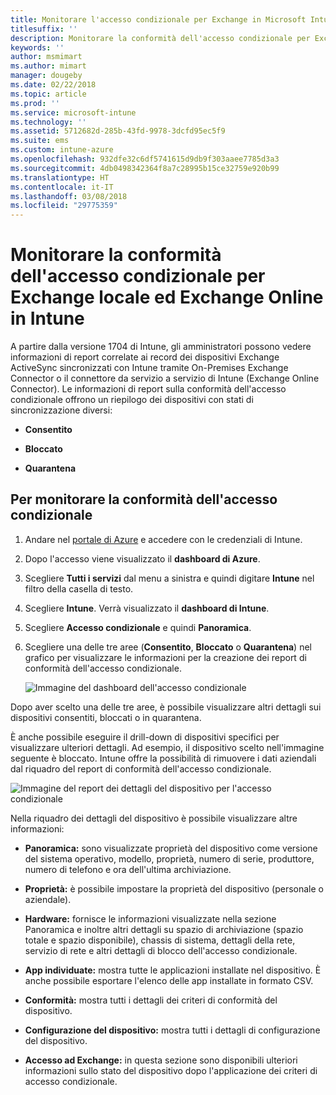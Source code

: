 ```yaml
---
title: Monitorare l'accesso condizionale per Exchange in Microsoft Intune
titlesuffix: ''
description: Monitorare la conformità dell'accesso condizionale per Exchange locale ed Exchange Online tramite il portale di Azure in Intune.
keywords: ''
author: msmimart
ms.author: mimart
manager: dougeby
ms.date: 02/22/2018
ms.topic: article
ms.prod: ''
ms.service: microsoft-intune
ms.technology: ''
ms.assetid: 5712682d-285b-43fd-9978-3dcfd95ec5f9
ms.suite: ems
ms.custom: intune-azure
ms.openlocfilehash: 932dfe32c6df5741615d9db9f303aaee7785d3a3
ms.sourcegitcommit: 4db0498342364f8a7c28995b15ce32759e920b99
ms.translationtype: HT
ms.contentlocale: it-IT
ms.lasthandoff: 03/08/2018
ms.locfileid: "29775359"
---
```

# <a name="monitor-conditional-access-compliance-for-on-premises-exchange-and-exchange-online-in-intune"></a>Monitorare la conformità dell'accesso condizionale per Exchange locale ed Exchange Online in Intune

A partire dalla versione 1704 di Intune, gli amministratori possono vedere informazioni di report correlate ai record dei dispositivi Exchange ActiveSync sincronizzati con Intune tramite On-Premises Exchange Connector o il connettore da servizio a servizio di Intune (Exchange Online Connector). Le informazioni di report sulla conformità dell'accesso condizionale offrono un riepilogo dei dispositivi con stati di sincronizzazione diversi:

-   **Consentito**

-   **Bloccato**

-   **Quarantena**

## <a name="to-monitor-conditional-access-compliance"></a>Per monitorare la conformità dell'accesso condizionale

1.  Andare nel [portale di Azure](https://portal.azure.com/) e accedere con le credenziali di Intune.

2.  Dopo l'accesso viene visualizzato il **dashboard di Azure**.

3.  Scegliere **Tutti i servizi** dal menu a sinistra e quindi digitare **Intune** nel filtro della casella di testo.

4.  Scegliere **Intune**. Verrà visualizzato il **dashboard di Intune**.

5.  Scegliere **Accesso condizionale** e quindi **Panoramica**.

6.  Scegliere una delle tre aree (**Consentito**, **Bloccato** o **Quarantena**) nel grafico per visualizzare le informazioni per la creazione dei report di conformità dell'accesso condizionale.

    ![Immagine del dashboard dell'accesso condizionale](./media/CA-reporting-intune-1.png)

Dopo aver scelto una delle tre aree, è possibile visualizzare altri dettagli sui dispositivi consentiti, bloccati o in quarantena.

È anche possibile eseguire il drill-down di dispositivi specifici per visualizzare ulteriori dettagli. Ad esempio, il dispositivo scelto nell'immagine seguente è bloccato. Intune offre la possibilità di rimuovere i dati aziendali dal riquadro del report di conformità dell'accesso condizionale.

![Immagine del report dei dettagli del dispositivo per l'accesso condizionale](./media/CA-reporting-intune-3.png)

Nella riquadro dei dettagli del dispositivo è possibile visualizzare altre informazioni:

-   **Panoramica:** sono visualizzate proprietà del dispositivo come versione del sistema operativo, modello, proprietà, numero di serie, produttore, numero di telefono e ora dell'ultima archiviazione.

-   **Proprietà:** è possibile impostare la proprietà del dispositivo (personale o aziendale).

-   **Hardware:** fornisce le informazioni visualizzate nella sezione Panoramica e inoltre altri dettagli su spazio di archiviazione (spazio totale e spazio disponibile), chassis di sistema, dettagli della rete, servizio di rete e altri dettagli di blocco dell'accesso condizionale.

-   **App individuate:** mostra tutte le applicazioni installate nel dispositivo. È anche possibile esportare l'elenco delle app installate in formato CSV.

-   **Conformità:** mostra tutti i dettagli dei criteri di conformità del dispositivo.

-   **Configurazione del dispositivo:** mostra tutti i dettagli di configurazione del dispositivo.

-   **Accesso ad Exchange:** in questa sezione sono disponibili ulteriori informazioni sullo stato del dispositivo dopo l'applicazione dei criteri di accesso condizionale.
